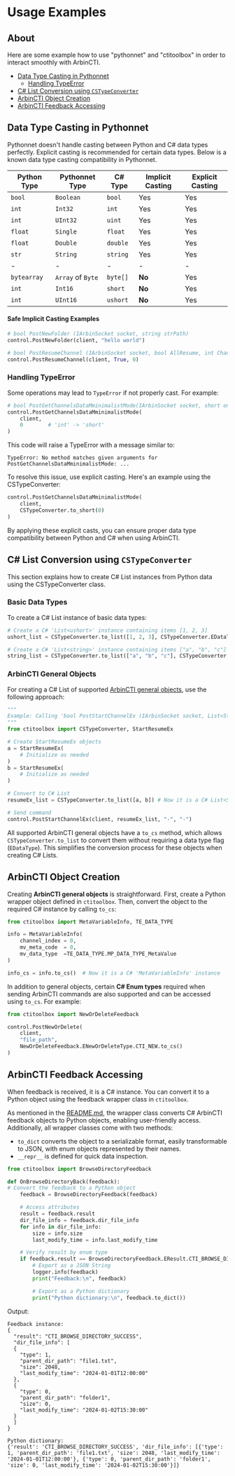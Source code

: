 # Usage Examples
## About
Here are some example how to use "pythonnet" and "ctitoolbox" in order to interact smoothly with ArbinCTI.
- [Data Type Casting in Pythonnet](#data-type-casting-in-pythonnet)
  - [Handling TypeError](#handling-typeerror)
- [C# List Conversion using `CSTypeConverter`](#c-list-conversion-using-cstypeconverter)
- [ArbinCTI Object Creation](#arbincti-object-creation)
- [ArbinCTI Feedback Accessing](#arbincti-feedback-accessing)

## Data Type Casting in Pythonnet
Pythonnet doesn't handle casting between Python and C# data types perfectly. Explicit casting is recommended for certain data types. Below is a known data type casting compatibility in Pythonnet.

| Python Type | Pythonnet Type    | C# Type  | Implicit Casting       | Explicit Casting |
|-------------|-------------------|----------|------------------------|------------------|
| `bool`      | `Boolean`         | `bool`   | Yes                    | Yes              |
| `int`       | `Int32`           | `int`    | Yes                    | Yes              |
| `int`       | `UInt32`          | `uint`   | Yes                    | Yes              |
| `float`     | `Single`          | `float`  | Yes                    | Yes              |
| `float`     | `Double`          | `double` | Yes                    | Yes              |
| `str`       | `String`          | `string` | Yes                    | Yes              |
|-|-|-|-|-|
| `bytearray` | `Array` of `Byte` | `byte[]` | **No**                 | Yes              |
| `int`       | `Int16`           | `short`  | **No**                 | Yes              |
| `int`       | `UInt16`          | `ushort` | **No**                 | Yes              |


#### Safe Implicit Casting Examples
```python
# bool PostNewFolder (IArbinSocket socket, string strPath)
control.PostNewFolder(client, "hello world")

# bool PostResumeChannel (IArbinSocket socket, bool AllResume, int ChannelIndex) 
control.PostResumeChannel(client, True, 0)
```

### Handling TypeError
Some operations may lead to `TypeError` if not properly cast. For example:
```python
# bool PostGetChannelsDataMminimalistMode(IArbinSocket socket, short onlyGetChannelNumber = -1)
control.PostGetChannelsDataMminimalistMode(
    client,
    0        # 'int' -> 'short'
) 
```
This code will raise a TypeError with a message similar to:
```
TypeError: No method matches given arguments for PostGetChannelsDataMminimalistMode: ...
```

To resolve this issue, use explicit casting. Here's an example using the CSTypeConverter:
```python
control.PostGetChannelsDataMminimalistMode(
    client,   
    CSTypeConverter.to_short(0)
) 
```
By applying these explicit casts, you can ensure proper data type compatibility between Python and C# when using ArbinCTI.

## C# List Conversion using `CSTypeConverter`
This section explains how to create C# List instances from Python data using the CSTypeConverter class.
### Basic Data Types
To create a C# List instance of basic data types:
```python
# Create a C# 'List<ushort>' instance containing items [1, 2, 3]
ushort_list = CSTypeConverter.to_list([1, 2, 3], CSTypeConverter.EDataType.USHORT)

# Create a C# 'List<string>' instance containing items ["a", "b", "c"]
string_list = CSTypeConverter.to_list(["a", "b", "c"], CSTypeConverter.EDataType.STRING)
```
### ArbinCTI General Objects
For creating a C# List of supported [ArbinCTI general objects](README.md#general-objects), use the following approach:
```python
"""
Example: Calling 'bool PostStartChannelEx (IArbinSocket socket, List<StartResumeEx> resumeEx, string Creators, string Comments)'
"""
from ctitoolbox import CSTypeConverter, StartResumeEx

# Create StartResumeEx objects
a = StartResumeEx(
    # Initialize as needed
)
b = StartResumeEx(
    # Initialize as needed
)

# Convert to C# List
resumeEx_list = CSTypeConverter.to_list([a, b]) # Now it is a C# List<StartResumeEx> instance

# Send command
control.PostStartChannelEx(client, resumeEx_list, "-", "-")
```
All supported ArbinCTI general objects have a `to_cs` method, which allows `CSTypeConverter.to_list` to convert them without requiring a data type flag (`EDataType`). This simplifies the conversion process for these objects when creating C# Lists.

## ArbinCTI Object Creation
Creating **ArbinCTI general objects** is straightforward. First, create a Python wrapper object defined in `ctitoolbox`. Then, convert the object to the required C# instance by calling `to_cs`:
```python
from ctitoolbox import MetaVariableInfo, TE_DATA_TYPE

info = MetaVariableInfo(
    channel_index = 0,
    mv_meta_code  = 0,
    mv_data_type  =TE_DATA_TYPE.MP_DATA_TYPE_MetaValue
)

info_cs = info.to_cs()  # Now it is a C# 'MetaVariableInfo' instance
```

In addition to general objects, certain **C# Enum types** required when sending ArbinCTI commands are also supported and can be accessed using `to_cs`. For example:
```python
from ctitoolbox import NewOrDeleteFeedback

control.PostNewOrDelete(
    client, 
    "file_path", 
    NewOrDeleteFeedback.ENewOrDeleteType.CTI_NEW.to_cs()
)
```

## ArbinCTI Feedback Accessing
When feedback is received, it is a C# instance. You can convert it to a Python object using the feedback wrapper class in `ctitoolbox`. 

As mentioned in the [README.md](README.md#feedback-objects), the wrapper class converts C# ArbinCTI feedback objects to Python objects, enabling user-friendly access. Additionally, all wrapper classes come with two methods:
- `to_dict` converts the object to a serializable format, easily transformable to JSON, with enum objects represented by their names.
- `__repr__` is defined for quick data inspection.

```python
from ctitoolbox import BrowseDirectoryFeedback

def OnBrowseDirectoryBack(feedback):
# Convert the feedback to a Python object
    feedback = BrowseDirectoryFeedback(feedback)

    # Access attributes
    result = feedback.result
    dir_file_info = feedback.dir_file_info
    for info in dir_file_info:
        size = info.size
        last_modify_time = info.last_modify_time

    # Verify result by enum type
    if feedback.result == BrowseDirectoryFeedback.EResult.CTI_BROWSE_DIRECTORY_SUCCESS:
        # Export as a JSON String
        logger.info(feedback)
        print("Feedback:\n", feedback)

        # Export as a Python dictionary
        print("Python dictionary:\n", feedback.to_dict())
```

Output:
```
Feedback instance:
{
  "result": "CTI_BROWSE_DIRECTORY_SUCCESS",
  "dir_file_info": [
  {
    "type": 1,
    "parent_dir_path": "file1.txt",
    "size": 2048,
    "last_modify_time": "2024-01-01T12:00:00"
  },
  {
    "type": 0,
    "parent_dir_path": "folder1",
    "size": 0,
    "last_modify_time": "2024-01-02T15:30:00"
  }
  ]
}

Python dictionary:
{'result': 'CTI_BROWSE_DIRECTORY_SUCCESS', 'dir_file_info': [{'type': 1, 'parent_dir_path': 'file1.txt', 'size': 2048, 'last_modify_time': '2024-01-01T12:00:00'}, {'type': 0, 'parent_dir_path': 'folder1', 'size': 0, 'last_modify_time': '2024-01-02T15:30:00'}]}
```
